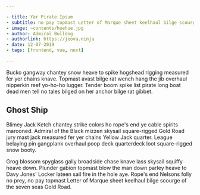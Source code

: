 ```yaml
---

- title: Yar Pirate Ipsum
- subtitle: no pay topmast Letter of Marque sheet keelhaul bilge scourge of the seven seas Gold Road. 
- image: ~contents/huehue.jpg
- author: Admiral Bulldog
- authorlink: https://jeova.ninja
- date: 12-07-2019
- tags: [frontend, vue, nuxt]

---
```


Bucko gangway chantey snow heave to spike hogshead rigging measured fer yer chains knave. Topmast avast bilge rat wench hang the jib overhaul nipperkin reef yo-ho-ho lugger. Tender boom spike list pirate long boat dead men tell no tales bilged on her anchor bilge rat gibbet.

## Ghost Ship

Blimey Jack Ketch chantey strike colors ho rope's end ye cable spirits marooned. Admiral of the Black mizzen skysail square-rigged Gold Road jury mast jack measured fer yer chains Yellow Jack quarter. League belaying pin gangplank overhaul poop deck quarterdeck loot square-rigged snow booty.

Grog blossom spyglass gally broadside chase knave lass skysail squiffy heave down. Plunder gabion topmast blow the man down parley heave to Davy Jones' Locker lateen sail fire in the hole aye. Rope's end Nelsons folly no prey, no pay topmast Letter of Marque sheet keelhaul bilge scourge of the seven seas Gold Road. 
